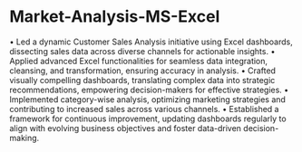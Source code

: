 # Market-Analysis-MS-Excel
•	Led a dynamic Customer Sales Analysis initiative using Excel dashboards, dissecting sales data across diverse channels for actionable insights.
•	Applied advanced Excel functionalities for seamless data integration, cleansing, and transformation, ensuring accuracy in analysis.
•	Crafted visually compelling dashboards, translating complex data into strategic recommendations, empowering decision-makers for effective strategies.
•	Implemented category-wise analysis, optimizing marketing strategies and contributing to increased sales across various channels.
•	Established a framework for continuous improvement, updating dashboards regularly to align with evolving business objectives and foster data-driven decision-making.
